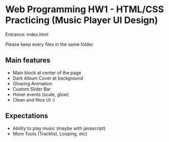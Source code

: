 # Web Programming HW1 - HTML/CSS Practicing (Music Player UI Design)

Entrance: index.html

Please keep every files in the same folder.

## Main features
* Main block at center of the page
* Dark Album Cover at background 
* Glowing Animation
* Custom Slider Bar
* Hover events (scale, glow)
* Clean and Nice UI :)

## Expectations
* Ability to  play music (maybe with javascript)
* More Tools (Tracklist, Looping, etc)